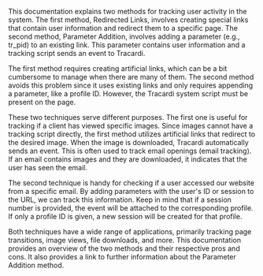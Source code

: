 This documentation explains two methods for tracking user activity in the system. The first method, Redirected Links, involves creating special links that contain user information and redirect them to a specific page. The second method, Parameter Addition, involves adding a parameter (e.g., tr_pid) to an existing link. This parameter contains user information and a tracking script sends an event to Tracardi. 

The first method requires creating artificial links, which can be a bit cumbersome to manage when there are many of them. The second method avoids this problem since it uses existing links and only requires appending a parameter, like a profile ID. However, the Tracardi system script must be present on the page.

These two techniques serve different purposes. The first one is useful for tracking if a client has viewed specific images. Since images cannot have a tracking script directly, the first method utilizes artificial links that redirect to the desired image. When the image is downloaded, Tracardi automatically sends an event. This is often used to track email openings (email tracking). If an email contains images and they are downloaded, it indicates that the user has seen the email.

The second technique is handy for checking if a user accessed our website from a specific email. By adding parameters with the user's ID or session to the URL, we can track this information. Keep in mind that if a session number is provided, the event will be attached to the corresponding profile. If only a profile ID is given, a new session will be created for that profile.

Both techniques have a wide range of applications, primarily tracking page transitions, image views, file downloads, and more. This documentation provides an overview of the two methods and their respective pros and cons. It also provides a link to further information about the Parameter Addition method.